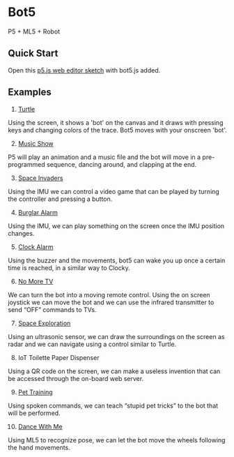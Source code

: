# Bot5

P5 + ML5 + Robot

## Quick Start

Open this [p5.js web editor sketch](https://editor.p5js.org/momoe-nomoto/sketches/8lOIc2r0O) with bot5.js added.

## Examples

1. [Turtle](https://editor.p5js.org/Siyuan-Yu/sketches/kAwT1or2N)

Using the screen, it shows a 'bot' on the canvas and it draws with pressing keys and changing colors of the trace. Bot5 moves with your onscreen 'bot'.

2. [Music Show](https://editor.p5js.org/momoe-nomoto/sketches/IO_mZXL61)

P5 will play an animation and a music file and the bot will move in a pre-programmed sequence, dancing around, and clapping at the end.

3. [Space Invaders](https://editor.p5js.org/momoe-nomoto/sketches/bbOMA3S8R)

Using the IMU we can control a video game that can be played by turning the controller and pressing a button.

4. [Burglar Alarm](https://editor.p5js.org/momoe-nomoto/sketches/qQlh8yy8r)

Using the IMU, we can play something on the screen once the IMU position changes.

5. [Clock Alarm](https://editor.p5js.org/momoe-nomoto/sketches/ojOgO9Vrs)

Using the buzzer and the movements, bot5 can wake you up once a certain time is reached, in a similar way to Clocky. 

6. [No More TV](https://editor.p5js.org/momoe-nomoto/sketches/okq3yo4IE)

We can turn the bot into a moving remote control. Using the on screen joystick we can move the bot and we can use the infrared transmitter to send “OFF” commands to TVs.

7. [Space Exploration](https://editor.p5js.org/momoe-nomoto/sketches/2A-2txtNN)

Using an ultrasonic sensor, we can draw the surroundings on the screen as radar and we can navigate using a control similar to Turtle.

8. IoT Toilette Paper Dispenser

Using a QR code on the screen, we can make a useless invention that can be accessed through the on-board web server.

9. [Pet Training](https://editor.p5js.org/momoe-nomoto/sketches/TCazky67P)

Using spoken commands, we can teach “stupid pet tricks” to the bot that will be performed.

10. [Dance With Me](https://editor.p5js.org/momoe-nomoto/sketches/PCEsJ2NKG)

Using ML5 to recognize pose, we can let the bot move the wheels following the hand movements.
